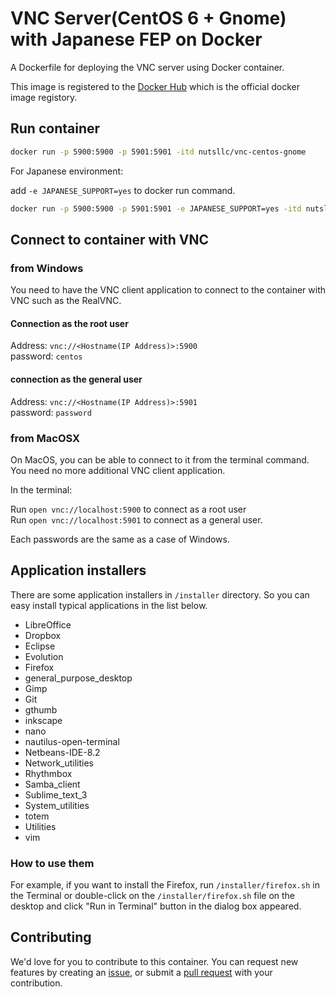 # VNC Server(CentOS 6 + Gnome) with Japanese FEP on Docker

A Dockerfile for deploying the VNC server using Docker container.

This image is registered to the [Docker Hub](https://hub.docker.com/r/nutsllc/vnc-centos-gnome/) which is the official docker image registory.

## Run container

```bash
docker run -p 5900:5900 -p 5901:5901 -itd nutsllc/vnc-centos-gnome
```

For Japanese environment:

add ``-e JAPANESE_SUPPORT=yes`` to docker run command.

```bash
docker run -p 5900:5900 -p 5901:5901 -e JAPANESE_SUPPORT=yes -itd nutsllc/vnc-centos-gnome
```

## Connect to container with VNC

### from Windows

You need to have the VNC client application to connect to the container with VNC such as the RealVNC.

#### Connection as the root user

Address: ``vnc://<Hostname(IP Address)>:5900``  
password: ``centos``

#### connection as the general user

Address: ``vnc://<Hostname(IP Address)>:5901``  
password: ``password``

### from MacOSX

On MacOS, you can be able to connect to it from the terminal command. You need no more additional VNC client application. 

In the terminal: 

Run ``open vnc://localhost:5900`` to connect as a root user  
Run ``open vnc://localhost:5901`` to connect as a general user.

Each passwords are the same as a case of Windows.

## Application installers

There are some application installers in ``/installer`` directory. So you can easy install typical applications in the list below.

* LibreOffice
* Dropbox
* Eclipse
* Evolution
* Firefox
* general_purpose_desktop
* Gimp
* Git
* gthumb
* inkscape
* nano
* nautilus-open-terminal
* Netbeans-IDE-8.2
* Network_utilities
* Rhythmbox
* Samba_client
* Sublime_text_3
* System_utilities
* totem
* Utilities
* vim

### How to use them

For example, if you want to install the Firefox, run ``/installer/firefox.sh`` in the Terminal or double-click on the ``/installer/firefox.sh`` file on the desktop and click "Run in Terminal" button in the dialog box appeared.

## Contributing

We'd love for you to contribute to this container. You can request new features by creating an [issue](https://github.com/nutsllc/vnc-centos-gnome/issues), or submit a [pull request](https://github.com/nutsllc/vnc-centos-gnome/pulls) with your contribution.
